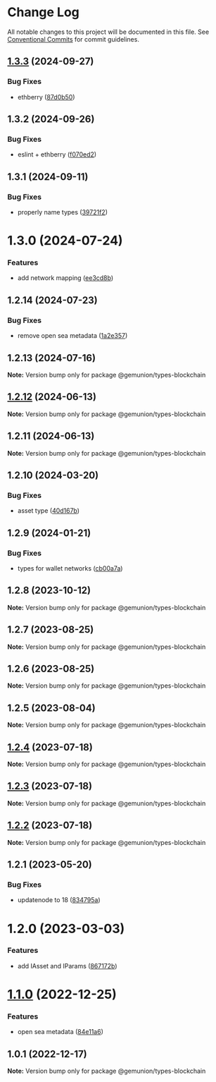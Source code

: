 # Change Log

All notable changes to this project will be documented in this file.
See [Conventional Commits](https://conventionalcommits.org) for commit guidelines.

## [1.3.3](https://github.com/ethberry/common-packages/compare/@ethberry/types-blockchain@1.3.2...@ethberry/types-blockchain@1.3.3) (2024-09-27)

### Bug Fixes

- ethberry ([87d0b50](https://github.com/ethberry/common-packages/commit/87d0b50780ead2cbf28891acf0676174e24030b7))

## 1.3.2 (2024-09-26)

### Bug Fixes

- eslint + ethberry ([f070ed2](https://github.com/ethberry/common-packages/commit/f070ed2fac05247d0d232638ba3d930ac2891237))

## 1.3.1 (2024-09-11)

### Bug Fixes

- properly name types ([39721f2](https://github.com/ethberry/common-packages/commit/39721f292580a5359c22c647ce0738dd0cf3b81c))

# 1.3.0 (2024-07-24)

### Features

- add network mapping ([ee3cd8b](https://github.com/ethberry/common-packages/commit/ee3cd8baa06d157b6754d452dc567790482c63ef))

## 1.2.14 (2024-07-23)

### Bug Fixes

- remove open sea metadata ([1a2e357](https://github.com/ethberry/common-packages/commit/1a2e357554cb908a387952a38dde32a166f7adda))

## 1.2.13 (2024-07-16)

**Note:** Version bump only for package @gemunion/types-blockchain

## [1.2.12](https://github.com/ethberry/common-packages/compare/@gemunion/types-blockchain@1.2.11...@gemunion/types-blockchain@1.2.12) (2024-06-13)

**Note:** Version bump only for package @gemunion/types-blockchain

## 1.2.11 (2024-06-13)

**Note:** Version bump only for package @gemunion/types-blockchain

## 1.2.10 (2024-03-20)

### Bug Fixes

- asset type ([40d167b](https://github.com/ethberry/common-packages/commit/40d167b8406f16450d880ac8d53badb9904b90d4))

## 1.2.9 (2024-01-21)

### Bug Fixes

- types for wallet networks ([cb00a7a](https://github.com/ethberry/common-packages/commit/cb00a7aac0244b738a0d4d230235838177793107))

## 1.2.8 (2023-10-12)

**Note:** Version bump only for package @gemunion/types-blockchain

## 1.2.7 (2023-08-25)

**Note:** Version bump only for package @gemunion/types-blockchain

## 1.2.6 (2023-08-25)

**Note:** Version bump only for package @gemunion/types-blockchain

## 1.2.5 (2023-08-04)

**Note:** Version bump only for package @gemunion/types-blockchain

## [1.2.4](https://github.com/ethberry/common-packages/compare/@gemunion/types-blockchain@1.2.3...@gemunion/types-blockchain@1.2.4) (2023-07-18)

**Note:** Version bump only for package @gemunion/types-blockchain

## [1.2.3](https://github.com/ethberry/common-packages/compare/@gemunion/types-blockchain@1.2.2...@gemunion/types-blockchain@1.2.3) (2023-07-18)

**Note:** Version bump only for package @gemunion/types-blockchain

## [1.2.2](https://github.com/ethberry/common-packages/compare/@gemunion/types-blockchain@1.2.1...@gemunion/types-blockchain@1.2.2) (2023-07-18)

**Note:** Version bump only for package @gemunion/types-blockchain

## 1.2.1 (2023-05-20)

### Bug Fixes

- updatenode to 18 ([834795a](https://github.com/ethberry/common-packages/commit/834795aca8d9c351fde907fbdb511f437c707f11))

# 1.2.0 (2023-03-03)

### Features

- add IAsset and IParams ([867172b](https://github.com/ethberry/common-packages/commit/867172b6cd56556034b6ee8f78b53116d290ef7d))

# [1.1.0](https://github.com/ethberry/common-packages/compare/@gemunion/types-blockchain@1.0.1...@gemunion/types-blockchain@1.1.0) (2022-12-25)

### Features

- open sea metadata ([84e11a6](https://github.com/ethberry/common-packages/commit/84e11a6700ed1d07a943d6fed4406f4691bf910b))

## 1.0.1 (2022-12-17)

**Note:** Version bump only for package @gemunion/types-blockchain
